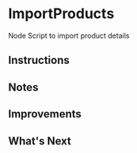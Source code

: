 # ImportProducts
Node Script to import product details
## Instructions
## Notes
## Improvements
## What's Next
